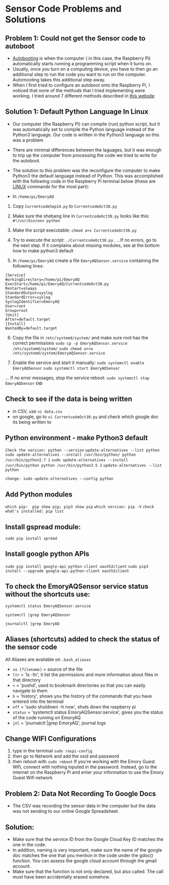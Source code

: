 # Sensor Code Problems and Solutions

## Problem 1: Could not get the Sensor code to autoboot
* [Autobooting](https://www.instructables.com/id/Raspberry-PI-auto-boot/) is when the computer ( in this case, the Raspberry Pi) automatically starts running a programming script when it turns on. 
* Usually, once you turn on a computing device, you have to then go an additional step to run the code you want to run on the computer. Automooting takes this additional step away. 
* When I first tried to configure an autoboot onto the Raspberry Pi, I noticed that none of the methods that I tried implementing were working. I tried around 7 different methods described in [this website](https://www.instructables.com/id/Raspberry-PI-auto-boot/)

## Solution 1: Default Python Language In Linux
* Our computer (the Raspberry Pi) can compile (run) python script, but it was automatically set to compile the Python language instead of the Python3 language. Our code is written in the Python3 language so this was a problem
* There are minimal differences between the laguages, but it was enough to trip up the computer from processing the code we tried to write for the autoboot.
* The solution to this problem was the reconfigure the computer to make Python3 the default language instead of Python. This was accomplished with the following code in the Raspberry Pi terminal below (these are [LINUX](https://computer.howstuffworks.com/question246.htm) commands for the most part):

* In `/home/pi/EmoryAQ `
1. Copy  `CurrentcodeSep14.py` to `CurrentcodeOct30.py`
2. Make sure the shebang line in `CurrentcodeOct30.py` looks like this: 
```#!/usr/bin/env python```
3. Make the script executable: 
```chmod a+x CurrentcodeOct30.py```
4. Try to execute the script: 
```./CurrentcodeOct30.py.```
...If no errors, go to the next step. If it complains about missing modules, see at the bottom how to make python3 default

5. In `/home/pi/EmoryAQ` create a file `EmoryAQSensor.service` containing the following lines:
```
[Service]
WorkingDirectory=/home/pi/EmoryAQ
ExecStart=/home/pi/EmoryAQ/CurrentcodeOct30.py
Restart=always
StandardOutput=syslog
StandardError=syslog
SyslogIdentifier=EmoryAQ
User=root
Group=root
[Unit]
After=default.target
[Install]
WantedBy=default.target
```
6. Copy the file in `/etc/systemd/system/` and make sure root has the correct permissions
```sudo cp -p EmoryAQSensor.service /etc/systemd/system/```
```sudo chmod u+rw /etc/systemd/system/EmoryAQSensor.service```

7. Enable the service and start it manually:
```sudo systemctl enable EmoryAQSensor```
```sudo systemctl start EmoryAQSensor```

... If no error messages, stop the service reboot:
```sudo systemctl stop EmoryAQSensor```
```END```


## Check to see if the data is being written 

* in CSV, use ```vi data.csv```
* on google, go to ```vi CurrentcodeOct30.py``` and check which google doc its being written to 


## Python environment - make Python3 default
```Check the version: python --version```
```update-alternatives --list python```
```sudo update-alternatives --install /usr/bin/python/ python /usr/bin/python2.7 1```
```sudo update-alternatives --install /usr/bin/python python /usr/bin/python3.5 2```
```update-alternatives --list python```

```change: sudo update-alternatives --config python```


## Add Python modules
```which pip:  pip show pip; pip3 show pip```
```which version: pip -V```
```check what's installed: pip list```

## Install gspread module:
```sudo pip install spread```

## Install google python APIs
```sudo pip install google-api-python-client oauth2client```
```sudo pip3 install --upgrade google-api-python-client oauth2client```

## To check the EmoryAQSensor service status without the shortcuts use: 
```systemctl status EmoryAQSensor.service```

```systemctl |grep EmoryAQSensor```

```journalctl |grep EmoryAQ```

## Aliases (shortcuts) added to check the status of the sensor code
 All Aliases are available on ```.bash_aliases```

* ```so [filename]``` = source of the file
* ```ltr``` = 'ls -ltr', it list the permissions and more information about files in that directory 
* ```+``` = 'pushd', used to bookmark directories so that you can easily navigate to them 
* ```h``` = 'history', shows you the history of the commands that you have entered into the terminal 
* ```off``` = 'sudo shutdown -h now', shuts down the raspberry pi
* ```status``` = 'systemctl status EmoryAQSensor.service', gives you the status of the code running on EmoryAQ
* ```jnl``` =  'journalctl |grep EmoryAQ', journal logs 

## Change WIFI Configurations 
1) type in the terminal ```sudo raspi-config```
2) then go to Network and add the ssid and password 
3) then reboot with ```sudo reboot```
If you're working with the Emory Guest Wifi, connect with nothing inputed in the password. Instead, go to the internet on the Raspberry Pi and enter your information to use the Emory Guest Wifi network 

## Problem 2: Data Not Recording To Google Docs
* The CSV was recording the sensor data in the computer but the data was not sending to our online Google Spreadsheet.

## Solution:
* Make sure that the service ID from the Google Cloud Key ID matches the one in the code.
* In addition, naming is very important, make sure the name of the google doc matches the one that you mention in the code under the gdoc() function. You can assess the google cloud account through the gmail account. 
* Make sure that the function is not only declared, but also called. The call must have been accidentally erased somehow. 



